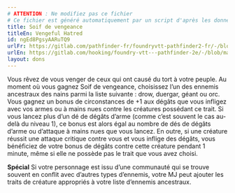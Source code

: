 ```yaml
---
# ATTENTION : Ne modifiez pas ce fichier
# Ce fichier est généré automatiquement par un script d'après les données du module Foundry VTT officiel et de sa traduction
title: Soif de vengeance
titleEn: Vengeful Hatred
id: ngEd8PgsyAARuTQ9
urlFr: https://gitlab.com/pathfinder-fr/foundryvtt-pathfinder2-fr/-/blob/master/data/feats/ngEd8PgsyAARuTQ9.htm
urlEn: https://gitlab.com/hooking/foundry-vtt---pathfinder-2e/-/blob/master/packs/data/feats.db/vengeful-hatred.json
layout: dons
---
```

Vous rêvez de vous venger de ceux qui ont causé du tort à votre peuple. Au moment où vous gagnez Soif de vengeance, choisissez l’un des ennemis ancestraux des nains parmi la liste suivante : drow, duergar, géant ou orc. Vous gagnez un bonus de circonstances de +1 aux dégâts que vous infligez avec vos armes ou à mains nues contre les créatures possédant ce trait. Si vous lancez plus d’un dé de dégâts d’arme (comme c’est souvent le cas au-delà du niveau 1), ce bonus est alors égal au nombre de dés de dégâts d’arme ou d’attaque à mains nues que vous lancez. En outre, si une créature réussit une attaque critique contre vous et vous inflige des dégâts, vous bénéficiez de votre bonus de dégâts contre cette créature pendant 1 minute, même si elle ne possède pas le trait que vous avez choisi.

**Spécial** Si votre personnage est issu d’une communauté qui se trouve souvent en conflit avec d’autres types d’ennemis, votre MJ peut ajouter les traits de créature appropriés à votre liste d’ennemis ancestraux.
